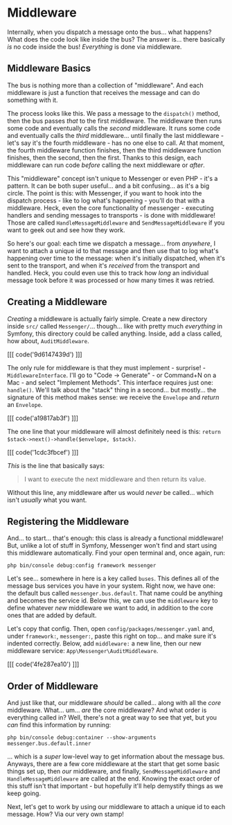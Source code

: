 # Middleware

Internally, when you dispatch a message onto the bus... what happens? What does
the code look like inside the bus? The answer is... there basically *is* no code
inside the bus! *Everything* is done via middleware.

## Middleware Basics

The bus is nothing more than a collection of "middleware". And each middleware is
just a function that receives the message and can do something with it.

The process looks like this. We pass a message to the `dispatch()` method, then
the bus passes *that* to the first middleware. The middleware then runs some code
and eventually calls the *second* middleware. It runs some code and eventually
calls the *third* middleware... until finally the last middleware - let's say
it's the fourth middleware - has no one else to call. At that moment, the fourth
middleware function finishes, then the third middleware function finishes, then
the second, then the first. Thanks to this design, each middleware can run code
*before* calling the next middleware or *after*.

This "middleware" concept isn't unique to Messenger or even PHP - it's a pattern.
It can be both super useful... and a bit confusing... as it's a big circle. The
point is this: with Messenger, if you want to hook into the dispatch process - like
to log what's happening - you'll do that with a middleware. Heck, even the core
functionality of messenger - executing handlers and sending messages to transports -
is done with middleware! Those are called `HandleMessageMiddleware` and
`SendMessageMiddleware` if you want to geek out and see how they work.

So here's our goal: each time we dispatch a message... from *anywhere*, I want to
attach a unique id to that message and then use that to log what's happening
over time to the message: when it's initially dispatched, when it's sent to the
transport, and when it's *received* from the transport and handled. Heck, you could
even use this to track how *long* an individual message took before it was
processed or how many times it was retried.

## Creating a Middleware

*Creating* a middleware is actually fairly simple. Create a new directory
inside `src/` called `Messenger/`... though... like with pretty much *everything*
in Symfony, this directory could be called anything. Inside, add a class called,
how about, `AuditMiddleware`.

[[[ code('9d6147439d') ]]]

The only rule for middleware is that they must implement - surprise! -
`MiddlewareInterface`. I'll go to "Code -> Generate" - or Command+N on a Mac - and
select "Implement Methods". This interface requires just one: `handle()`. We'll
talk about the "stack" thing in a second... but mostly... the signature of this
method makes sense: we receive the `Envelope` and *return* an `Envelope`.

[[[ code('a19817ab3f') ]]]

The one line that your middleware will almost definitely need is this:
`return $stack->next()->handle($envelope, $stack)`.

[[[ code('1cdc3fbcef') ]]]

*This* is the line that basically says:

> I want to execute the next middleware and then return its value.

Without this line, any middleware after us would *never* be called... which isn't
*usually* what you want.

## Registering the Middleware

And... to start... that's enough: this class is already a functional middleware!
But, unlike a lot of stuff in Symfony, Messenger won't find and start using this
middleware automatically. Find your open terminal and, once again, run:

```terminal
php bin/console debug:config framework messenger
```

Let's see... somewhere in here is a key called `buses`. This defines all of the
message bus services you have in your system. Right now, we have one: the
default bus called `messenger.bus.default`. That name could be anything and
becomes the service id. Below this, we can use the `middleware` key to define
whatever *new* middleware we want to add, in addition to the core ones that are
added by default.

Let's copy that config. Then, open `config/packages/messenger.yaml` and, under
`framework:`, `messenger:`, paste this right on top... and make sure it's indented
correctly. Below, add `middleware:` a new line, then our new middleware service:
`App\Messenger\AuditMiddleware`.

[[[ code('4fe287ea10') ]]]

## Order of Middleware

And just like that, our middleware *should* be called... along with all the *core*
middleware. What... um... *are* the core middleware? And what order is everything
called in? Well, there's not a great way to see that yet, but you *can* find this
information by running:

```terminal
php bin/console debug:container --show-arguments messenger.bus.default.inner
```

... which is a *super* low-level way to get information about the message bus.
Anyways, there are a few core middleware at the start that get some basic things
set up, then *our* middleware, and finally, `SendMessageMiddleware` and
`HandleMessageMiddleware` are called at the end. Knowing the exact order of this
stuff isn't that important - but hopefully it'll help demystify things as we
keep going.

Next, let's get to work by using our middleware to attach a unique id to each
message. How? Via our very own stamp!
